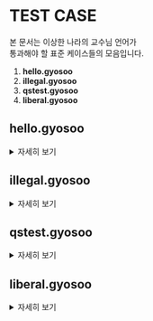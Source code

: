 # TEST CASE
본 문서는 이상한 나라의 교수님 언어가</br>
통과해야 할 표준 케이스들의 모음입니다.</br>

1. __hello.gyosoo__
2. __illegal.gyosoo__
3. __qstest.gyosoo__
4. __liberal.gyosoo__


## hello.gyosoo
<details>
<summary>자세히 보기</summary>
<div markdown="1">
  
### Hello World
Hello World를 출력하는 기본 코드이다.
```Go
교수님??? AAAAAA 내놔,
교수님!!! 성적발표,
교수님??? AA 내놔,
교수님??? A 주세요,
교수님??? D 주세요,
교수님!!! 성적발표,
교수님??? AB 주세요,
교수님!!! 성적발표,
교수님!!! 성적발표,
교수님??? B 주세요,
교수님!!! 성적발표,
교수님? AAAA 줘,
교수님! 성적발표,
교수님?? AB 주세요,
교수님?? AAAAAAAAAA 줘,
교수님!! 성적발표,
교수님!!! 성적발표,
교수님??? B 주세요,
교수님!!! 성적발표,
교수님??? FFF 줘,
교수님!!! 성적발표,
교수님??? FFFF 줘,
교수님!!! 성적발표,
교수님???? AAC 주세요,
교수님!!!! 성적발표,
공지,
졸업,
```
  
  예상 결과 :</br>
  Hello World
</div>

</details>

## illegal.gyosoo
<details>
<summary>자세히 보기</summary>
<div markdown="1">
  
### illegal test
  illegal token을 검출하여 오류를 발생시키고</br>
  종료하는 코드이다.
```Go
몰루,
전공 교수,
졸업,
```
  
  예상 결과 :</br>
  ```
  Interpreter Error. don't ran Interpreting
  parser Error:
  몰루 is ILLEGAL
  expected next token to be IDENT, got=ILLEGAL instead
  교수 is ILLEGAL
  ```
</div>

</details>

## qstest.gyosoo
<details>
<summary>자세히 보기</summary>
<div markdown="1">
  
### Queue - Stack test
  Queue와 Stack간, Data 통신을 test하는 코드이다.
```Go
교수님? AAAAAAAAA 줘,
교수님! 성적발표,
재학생 전입,
재학생 전출,
교수님. 입학했습니다,
재학생 전출,
재학생 전입,
수료했습니다 교수님..,
교수님!! 점수발표,
공지,
졸업
  
```
  
  예상 결과 :</br>
  ```
  Queue is Empty
  There is No changed student
  Stack is Empty
  Student is not exist       
  H72
  ```
  처음 전입, 전출 명령에서는 Queue와 Stack에</br>
  저장 된 Data가 없으므로 이에 관한 오류가 출력된다.</br>
  그 뒤에는 Data가 있게되었으므로 과정을 거쳐 변수를 출력</br>
  ~~ is Empty는 연산과정에서 출력하는 오류이고</br>
  There is No changed student와 Student is not exist는</br>
  연산에서 오류를 전달받은 Queue와 Stack이 출력하는 오류이다.</br>
</div>

</details>

## liberal.gyosoo
<details>
<summary>자세히 보기</summary>
<div markdown="1">
  
### if branch test
  조건분기를 test하는 코드이다.
```Go
교수님? A 줘,
교수님?? B 줘,
교양,
교양필수 교수님??? AAA 주세요,
교수님!!! 점수발표,
교양선택 교수님??? BBB 주세요,
교수님!!! 점수발표,
교양끝,
공지,
졸업,
```
  
  예상 결과 :</br>
  9</br>
  물론 첫 번째 교수님과 두 번째 교수님에 어떤 값을</br>
  세팅하느냐에 따라 분기는 달라질 것이다.</br>
</div>

</details>
